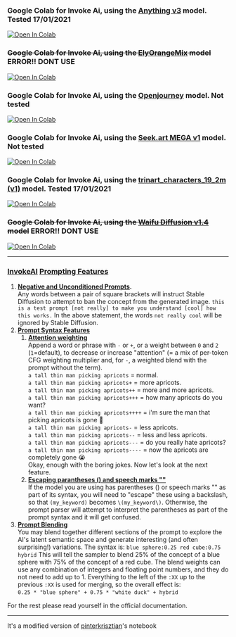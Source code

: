 ### Google Colab for Invoke Ai, using the [Anything v3](https://huggingface.co/Linaqruf/anything-v3.0) model. Tested 17/01/2021
[![Open In Colab](https://colab.research.google.com/assets/colab-badge.svg)](https://colab.research.google.com/github/Lycantant/invoke-ai-gui-colab/blob/main/notebooks/invoke_ai_gui_colab_anything_v3.ipynb)

### ~~Google Colab for Invoke Ai, using the [ElyOrangeMix](https://huggingface.co/WarriorMama777/OrangeMixs#elyorangemix) model~~ ERROR!! DONT USE
[![Open In Colab](https://colab.research.google.com/assets/colab-badge.svg)](https://colab.research.google.com/github/Lycantant/invoke-ai-gui-colab/blob/main/notebooks/invoke_ai_gui_colab_elyOrangemix.ipynb)

### Google Colab for Invoke Ai, using the [Openjourney](https://huggingface.co/prompthero/openjourney) model. Not tested
[![Open In Colab](https://colab.research.google.com/assets/colab-badge.svg)](https://colab.research.google.com/github/Lycantant/invoke-ai-gui-colab/blob/main/notebooks/invoke_ai_gui_colab_openjourney_v4.ipynb)

### Google Colab for Invoke Ai, using the [Seek.art MEGA v1](https://huggingface.co/coreco/seek.art_MEGA) model. Not tested
[![Open In Colab](https://colab.research.google.com/assets/colab-badge.svg)](https://colab.research.google.com/github/Lycantant/invoke-ai-gui-colab/blob/main/notebooks/invoke_ai_gui_colab_SeekArtMega_v1.ipynb)

### Google Colab for Invoke Ai, using the [trinart_characters_19_2m (v1)](https://huggingface.co/naclbit/trinart_characters_19.2m_stable_diffusion_v1) model. Tested 17/01/2021
[![Open In Colab](https://colab.research.google.com/assets/colab-badge.svg)](https://colab.research.google.com/github/Lycantant/invoke-ai-gui-colab/blob/main/notebooks/invoke_ai_gui_colab_trinart_characters_v1.ipynb)

### ~~Google Colab for Invoke Ai, using the [Waifu Diffusion v1.4](https://huggingface.co/hakurei/waifu-diffusion-v1-4) model~~ ERROR!! DONT USE
[![Open In Colab](https://colab.research.google.com/assets/colab-badge.svg)](https://colab.research.google.com/github/Lycantant/invoke-ai-gui-colab/blob/main/notebooks/invoke_ai_gui_colab_waifu_diffusion_v1_4.ipynb)

---
### [InvokeAI](https://github.com/invoke-ai/InvokeAI) [Prompting Features](https://invoke-ai.github.io/InvokeAI/features/PROMPTS/)
1. **[Negative and Unconditioned Prompts](https://invoke-ai.github.io/InvokeAI/features/PROMPTS/#negative-and-unconditioned-prompts).** <br>
  Any words between a pair of square brackets will instruct Stable Diffusion to attempt to ban the concept from the generated image.
  `this is a test prompt [not really] to make you understand [cool] how this works.`
  In the above statement, the words `not really cool` will be ignored by Stable Diffusion.
2. **[Prompt Syntax Features](https://invoke-ai.github.io/InvokeAI/features/PROMPTS/#prompt-syntax-features)**
    1. **[Attention weighting](https://invoke-ai.github.io/InvokeAI/features/PROMPTS/#attention-weighting)** <br>
    Append a word or phrase with `-` or `+`, or a weight between `0` and `2` (`1`=default), to decrease or increase "attention" (= a mix of per-token CFG weighting multiplier and, for `-`, a weighted blend with the prompt without the term). <br>
    `a tall thin man picking apricots` = normal. <br>
    `a tall thin man picking apricots+` = more apricots. <br>
    `a tall thin man picking apricots++` = more and more apricots. <br>
    `a tall thin man picking apricots+++` = how many apricots do you want? <br>
    `a tall thin man picking apricots++++` = i'm sure the man that picking apricots is gone 🤣 <br>
    `a tall thin man picking apricots-` = less apricots. <br>
    `a tall thin man picking apricots--` = less and less apricots. <br>
    `a tall thin man picking apricots---` = do you really hate apricots? <br>
    `a tall thin man picking apricots----` = now the apricots are completely gone 😭 <br>
    Okay, enough with the boring jokes. Now let's look at the next feature. <br>
    2. **[Escaping parantheses () and speech marks ""](https://invoke-ai.github.io/InvokeAI/features/PROMPTS/#escaping-parantheses-and-speech-marks)**  <br>
    If the model you are using has parentheses () or speech marks "" as part of its syntax, you will need to "escape" these using a backslash, so that `(my_keyword)` becomes `\(my_keyword\)`. Otherwise, the prompt parser will attempt to interpret the parentheses as part of the prompt syntax and it will get confused.
3. **[Prompt Blending](https://invoke-ai.github.io/InvokeAI/features/PROMPTS/#prompt-blending)** <br>
  You may blend together different sections of the prompt to explore the AI's latent semantic space and generate interesting (and often surprising!) variations. The syntax is:
  `blue sphere:0.25 red cube:0.75 hybrid`
  This will tell the sampler to blend 25% of the concept of a blue sphere with 75% of the concept of a red cube. The blend weights can use any combination of integers and floating point numbers, and they do not need to add up to 1. Everything to the left of the `:XX` up to the previous `:XX` is used for merging, so the overall effect is: <br>
  `0.25 * "blue sphere" + 0.75 * "white duck" + hybrid`

For the rest please read yourself in the official documentation.

---
It's a modified version of [pinterkrisztian](https://github.com/pinterkrisztian/invoke-ai-gui-colab)'s notebook
